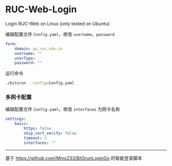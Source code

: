 # RUC-Web-Login
Login RUC-Web on Linux (only tested on Ubuntu)

编辑配置文件 `Config.yaml`，修改 `username`，`password`

```yaml
form:
    domain: go.ruc.edu.cn
    username: ""
    userType:
    password: ""
```

运行命令

```bash
./bitsrun --config=Config.yaml
```

### 多网卡配置

编辑配置文件 `Config.yaml`，修改 `interfaces` 为网卡名称

```yaml
settings:
    basic:
        https: false
        skip_cert_verify: false
        timeout: 5
        interfaces: ""
```

-----
基于 https://github.com/Mmx233/BitSrunLoginGo 的智能登录脚本
